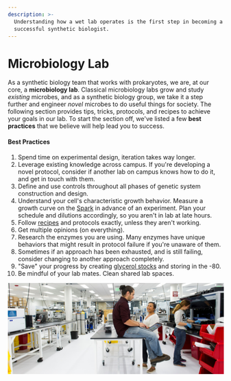 ```yaml
---
description: >-
  Understanding how a wet lab operates is the first step in becoming a
  successful synthetic biologist.
---
```


# Microbiology Lab

As a synthetic biology team that works with prokaryotes, we are, at our core, a **microbiology lab**. Classical microbiology labs grow and study _existing_ microbes, and as a synthetic biology group, we take it a step further and engineer _novel_ microbes to do useful things for society. The following section provides tips, tricks, protocols, and recipes to achieve your goals in our lab. To start the section off, we've listed a few **best practices** that we believe will help lead you to success.

#### Best Practices

1. Spend time on experimental design, iteration takes way longer.
2. Leverage existing knowledge across campus. If you're developing a novel protocol, consider if another lab on campus knows how to do it, and get in touch with them.
3. Define and use controls throughout all phases of genetic system construction and design.
4. Understand your cell's characteristic growth behavior. Measure a growth curve on the [Spark](../lab-equipment/microplate-reader.md) in advance of an experiment. Plan your schedule and dilutions accordingly, so you aren't in lab at late hours.
5. Follow [recipes](media-recipes.md) and protocols exactly, unless they aren't working.
6. Get multiple opinions \(on everything\).
7. Research the enzymes you are using. Many enzymes have unique behaviors that might result in protocol failure if you're unaware of them.
8. Sometimes if an approach has been exhausted, and is still failing, consider changing to another approach completely.
9. "Save" your progress by creating [glycerol stocks](bacteria-storage.md) and storing in the -80.
10. Be mindful of your lab mates. Clean shared lab spaces.

![Keep these best practices in mind as you begin and advance your research career!](../../.gitbook/assets/gingko-1460.jpg)

  


  


